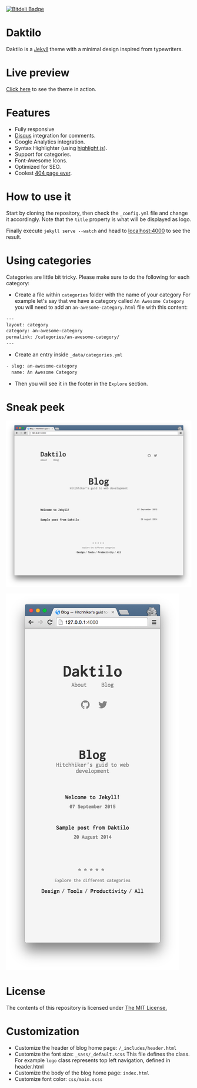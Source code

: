 [![Bitdeli Badge](https://d2weczhvl823v0.cloudfront.net/kronik3r/daktilo/trend.png)](https://bitdeli.com/free "Bitdeli Badge")

# Daktilo
Daktilo is a [Jekyll](jekyllrb.com) theme with a minimal design inspired from typewriters.

# Live preview
[Click here](http://hitchhiker.ma/daktilo/) to see the theme in action.

# Features
- Fully responsive
- [Disqus](https://disqus.com/) integration for comments.
- Google Analytics integration.
- Syntax Highlighter (using [highlight.js](https://highlightjs.org/)).
- Support for categories.
- Font-Awesome Icons.
- Optimized for SEO.
- Coolest [404 page ever](http://hitchhiker.ma/daktilo/404.html).

# How to use it
Start by cloning the repository, then check the `_config.yml` file and change it accordingly.
Note that the `title` property is what will be displayed as logo.

Finally execute `jekyll serve --watch` and head to [localhost:4000](http://127.0.0.1:4000) to see the result.

# Using categories
Categories are little bit tricky. Please make sure to do the following for each category:

- Create a file within `categories` folder with the name of your category
For example let's say that we have a category called `An Awesome Category` you will need to add an `an-awesome-category.html` file with this content:

``` html
---
layout: category
category: an-awesome-category
permalink: /categories/an-awesome-category/
---

```

- Create an entry inside `_data/categories.yml`

``` html
- slug: an-awesome-category
  name: An Awesome Category
```

- Then you will see it in the footer in the `Explore` section.

# Sneak peek

![img][home_desktop]

![img][home_phone]

[home_desktop]: https://raw.githubusercontent.com/kronik3r/assets/master/daktilo/desktop.png
[home_phone]: https://raw.githubusercontent.com/kronik3r/assets/master/daktilo/phone.png

# License

The contents of this repository is licensed under [The MIT License.](https://opensource.org/licenses/MIT)

# Customization
- Customize the header of blog home page: `/_includes/header.html`
- Customize the font size: `_sass/_default.scss`
    This file defines the class. For example `logo` class represents top left navigation, defined in header.html
- Customize the body of the blog home page: `index.html`
- Customize font color: `css/main.scss`
